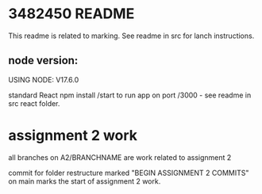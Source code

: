 # 3482450 README

This readme is related to marking. See readme in src for lanch instructions.

## node version:

USING NODE: V17.6.0

standard React npm install /start to run app on port /3000 - see readme in src react folder.

# assignment 2 work

all branches on A2/BRANCHNAME are work related to assignment 2

commit for folder restructure marked "BEGIN ASSIGNMENT 2 COMMITS" on main marks the start of assignment 2 work.
